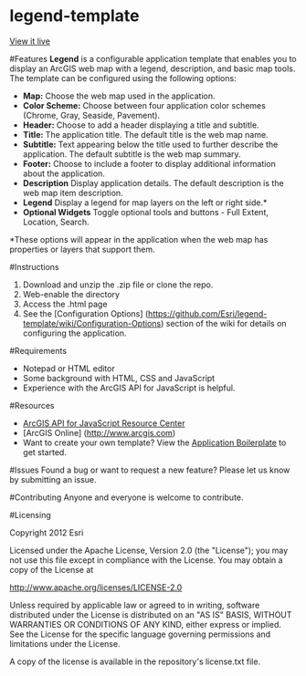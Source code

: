 legend-template
===============

[View it live](http://www.arcgis.com/apps/PanelsLegend/index.html?webmap=c959f521c02f4f64abf4d39019c5ccd5)

#Features
**Legend** is a configurable application template that enables you to display an ArcGIS web map with a legend, description, and basic map tools. The template can be configured using the following options:
 - **Map:** Choose the web map used in the application. 
 - **Color Scheme:** Choose between four application color schemes (Chrome, Gray, Seaside, Pavement).
 - **Header:** Choose to add a header displaying a title and subtitle.
 - **Title:** The application title. The default title is the web map name.
 - **Subtitle:** Text appearing below the title used to further describe the application. The default subtitle is the web map summary.
 - **Footer:**  Choose to include a footer to display additional information about the application.
 - **Description** Display application details. The default description is the web map item description.
 - **Legend** Display a legend for map layers on the left or right side.*
 - **Optional Widgets** Toggle optional tools and buttons - Full Extent, Location, Search.
 
*These options will appear in the application when the web map has properties or layers that support them.

#Instructions

1. Download and unzip the .zip file or clone the repo. 
2. Web-enable the directory
3. Access the .html page 
4. See the [Configuration Options] (https://github.com/Esri/legend-template/wiki/Configuration-Options) section of the wiki for details on configuring the application. 


#Requirements

- Notepad or HTML editor
- Some background with HTML, CSS and JavaScript
- Experience with the ArcGIS API for JavaScript is helpful. 

#Resources

- [ArcGIS API for JavaScript Resource Center](http://help.arcgis.com/en/webapi/javascript/arcgis/index.html)
- [ArcGIS Online] (http://www.arcgis.com)
- Want to create your own template? View the [Application Boilerplate](https://github.com/Esri/application-boilerplate-js) to get started. 

#Issues
Found a bug or want to request a new feature? Please let us know by submitting an issue. 

#Contributing
Anyone and everyone is welcome to contribute. 

#Licensing 

Copyright 2012 Esri

Licensed under the Apache License, Version 2.0 (the "License"); you may not use this file except in compliance with the License. You may obtain a copy of the License at

http://www.apache.org/licenses/LICENSE-2.0

Unless required by applicable law or agreed to in writing, software distributed under the License is distributed on an "AS IS" BASIS, WITHOUT WARRANTIES OR CONDITIONS OF ANY KIND, either express or implied. See the License for the specific language governing permissions and limitations under the License.

A copy of the license is available in the repository's license.txt file.

